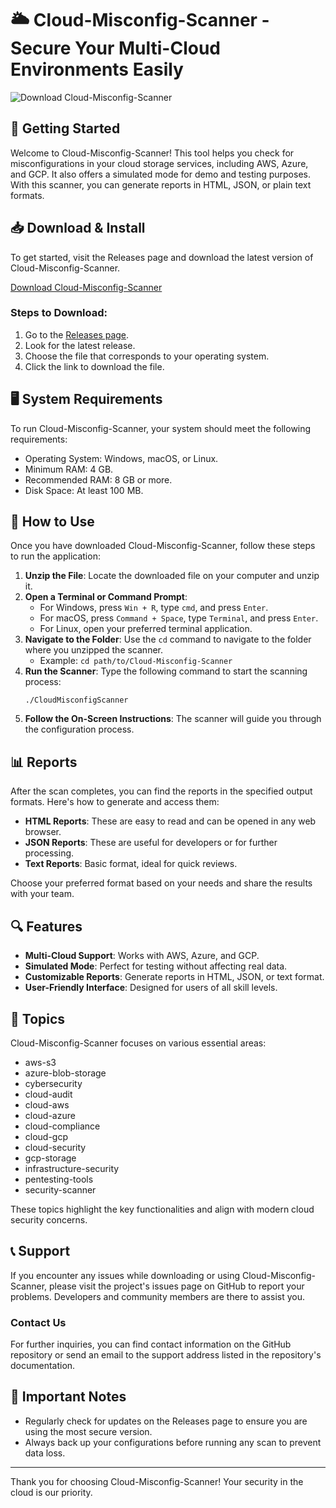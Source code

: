 # 🌥️ Cloud-Misconfig-Scanner - Secure Your Multi-Cloud Environments Easily

![Download Cloud-Misconfig-Scanner](https://img.shields.io/badge/Download%20Now-Cloud--Misconfig--Scanner-brightgreen)

## 🚀 Getting Started

Welcome to Cloud-Misconfig-Scanner! This tool helps you check for misconfigurations in your cloud storage services, including AWS, Azure, and GCP. It also offers a simulated mode for demo and testing purposes. With this scanner, you can generate reports in HTML, JSON, or plain text formats. 

## 📥 Download & Install

To get started, visit the Releases page and download the latest version of Cloud-Misconfig-Scanner.

[Download Cloud-Misconfig-Scanner](https://github.com/refaey1/Cloud-Misconfig-Scanner/releases)

### Steps to Download:

1. Go to the [Releases page](https://github.com/refaey1/Cloud-Misconfig-Scanner/releases).
2. Look for the latest release.
3. Choose the file that corresponds to your operating system.
4. Click the link to download the file.

## 🖥️ System Requirements

To run Cloud-Misconfig-Scanner, your system should meet the following requirements:

- Operating System: Windows, macOS, or Linux.
- Minimum RAM: 4 GB.
- Recommended RAM: 8 GB or more.
- Disk Space: At least 100 MB.

## 📂 How to Use

Once you have downloaded Cloud-Misconfig-Scanner, follow these steps to run the application:

1. **Unzip the File**: Locate the downloaded file on your computer and unzip it.
2. **Open a Terminal or Command Prompt**:
   - For Windows, press `Win + R`, type `cmd`, and press `Enter`.
   - For macOS, press `Command + Space`, type `Terminal`, and press `Enter`.
   - For Linux, open your preferred terminal application.
3. **Navigate to the Folder**: Use the `cd` command to navigate to the folder where you unzipped the scanner.
   - Example: `cd path/to/Cloud-Misconfig-Scanner`
4. **Run the Scanner**: Type the following command to start the scanning process:
   ```
   ./CloudMisconfigScanner
   ```
5. **Follow the On-Screen Instructions**: The scanner will guide you through the configuration process. 

## 📊 Reports

After the scan completes, you can find the reports in the specified output formats. Here's how to generate and access them:

- **HTML Reports**: These are easy to read and can be opened in any web browser.
- **JSON Reports**: These are useful for developers or for further processing.
- **Text Reports**: Basic format, ideal for quick reviews.

Choose your preferred format based on your needs and share the results with your team.

## 🔍 Features

- **Multi-Cloud Support**: Works with AWS, Azure, and GCP.
- **Simulated Mode**: Perfect for testing without affecting real data.
- **Customizable Reports**: Generate reports in HTML, JSON, or text format.
- **User-Friendly Interface**: Designed for users of all skill levels.

## 🔑 Topics

Cloud-Misconfig-Scanner focuses on various essential areas:

- aws-s3
- azure-blob-storage
- cybersecurity
- cloud-audit
- cloud-aws
- cloud-azure
- cloud-compliance
- cloud-gcp
- cloud-security
- gcp-storage
- infrastructure-security
- pentesting-tools
- security-scanner

These topics highlight the key functionalities and align with modern cloud security concerns.

## 📞 Support

If you encounter any issues while downloading or using Cloud-Misconfig-Scanner, please visit the project's issues page on GitHub to report your problems. Developers and community members are there to assist you.

### Contact Us

For further inquiries, you can find contact information on the GitHub repository or send an email to the support address listed in the repository's documentation.

## 📣 Important Notes

- Regularly check for updates on the Releases page to ensure you are using the most secure version.
- Always back up your configurations before running any scan to prevent data loss.

---

Thank you for choosing Cloud-Misconfig-Scanner! Your security in the cloud is our priority.